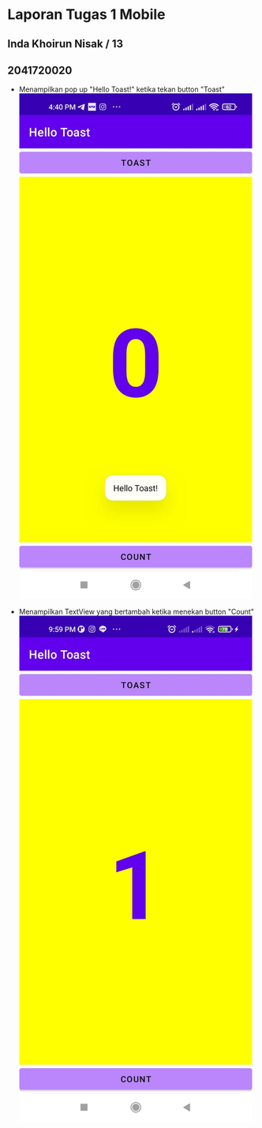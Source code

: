 # Laporan Tugas 1 Mobile
## Inda Khoirun Nisak / 13
## 2041720020

- Menampilkan pop up "Hello Toast!" ketika tekan button "Toast"
![Screenshot](HelloToast/images/01.jpeg)

- Menampilkan TextView yang bertambah ketika menekan button "Count"
![Screenshot](HelloToast/images/02.jpeg)
